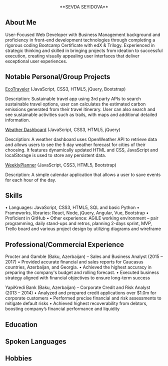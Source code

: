 <div align="center">
**SEVDA SEYIDOVA**
</div>

## About Me

User-Focused Web Developer with Business Management background and proficiency in front-end development technologies through completing a rigorous coding Bootcamp Certificate with edX & Trilogy. Experienced in strategic thinking and skilled in bringing projects from ideation to successful execution, creating visually appealing user interfaces that deliver exceptional user experiences.

## Notable Personal/Group Projects

[EcoTraveler](https://github.com/Helloseva/Eco-Travel-Planner) (JavaScript, CSS3, HTML5, jQuery, Bootstrap)

Description: Sustainable travel app using 3rd party APIs to search sustainable travel options, user can calculates the estimated carbon emissions generated from their travel itinerary. User can also search and see sustainable activities such as trails, with maps and additional detailed information.


[Weather Dashboard](https://github.com/Helloseva/WeatherDashboard) (JavaScript, CSS3, HTML5, jQuery)

Description: A weather dashboard uses OpenWeather API to retrieve data and allows users to see the 5 day weather forecast for cities of their choosing. It features dynamically updated HTML and CSS, JavaScript and localStorage is used to store any persistent data.

[WeeklyPlanner](https://github.com/Helloseva/Challenge7-WeeklyPlanner) (JavaScript, CSS3, HTML5, Bootstrap)

Description: A simple calendar application that allows a user to save events for each hour of the day.


## Skills

•	Languages: JavaScript, CSS3, HTML5, SQL and basic Python
•	Frameworks, libraries: React, Node, jQuery, Angular, Vue, Bootstrap
•	Proficient in GitHub
•	Other experience: AGILE working environment – pair programming, daily stand-ups and retros, planning 2-days sprint, MVP, Trello board and various project design by utilizing diagrams and wireframe

## Professional/Commercial Experience   

Procter and Gamble (Baku, Azerbaijan) – Sales and Business Analyst (2015 – 2017)
•	Provided accurate financial and sales reports for Caucasus countries, Azerbaijan, and Georgia.
•	Achieved the highest accuracy in preparing the company's budget and rolling forecast.
•	Executed business strategy aligned with financial objectives to ensure long-term success

YapiKredi Bank (Baku, Azerbaijan) – Corporate Credit and Risk Analyst	(2013 – 2014)
•	Analyzed and prepared credit applications over $1.0m for corporate customers
•	Performed precise financial and risk assessments to mitigate default risks
•	Achieved highest recoverability from debtors, boosting company’s financial performance and liquidity


## Education

## Spoken Languages

## Hobbies
